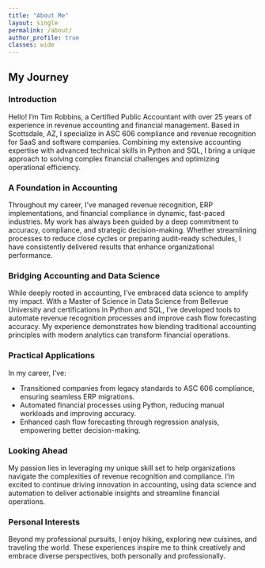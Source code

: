 ```yaml
---
title: "About Me"
layout: single
permalink: /about/
author_profile: true
classes: wide
---
```


## My Journey

### Introduction
Hello! I’m Tim Robbins, a Certified Public Accountant with over 25 years of experience in revenue accounting and financial management. Based in Scottsdale, AZ, I specialize in ASC 606 compliance and revenue recognition for SaaS and software companies. Combining my extensive accounting expertise with advanced technical skills in Python and SQL, I bring a unique approach to solving complex financial challenges and optimizing operational efficiency.

### A Foundation in Accounting
Throughout my career, I’ve managed revenue recognition, ERP implementations, and financial compliance in dynamic, fast-paced industries. My work has always been guided by a deep commitment to accuracy, compliance, and strategic decision-making. Whether streamlining processes to reduce close cycles or preparing audit-ready schedules, I have consistently delivered results that enhance organizational performance.

### Bridging Accounting and Data Science
While deeply rooted in accounting, I’ve embraced data science to amplify my impact. With a Master of Science in Data Science from Bellevue University and certifications in Python and SQL, I’ve developed tools to automate revenue recognition processes and improve cash flow forecasting accuracy. My experience demonstrates how blending traditional accounting principles with modern analytics can transform financial operations.

### Practical Applications
In my career, I’ve:
- Transitioned companies from legacy standards to ASC 606 compliance, ensuring seamless ERP migrations.
- Automated financial processes using Python, reducing manual workloads and improving accuracy.
- Enhanced cash flow forecasting through regression analysis, empowering better decision-making.

### Looking Ahead
My passion lies in leveraging my unique skill set to help organizations navigate the complexities of revenue recognition and compliance. I’m excited to continue driving innovation in accounting, using data science and automation to deliver actionable insights and streamline financial operations.

### Personal Interests
Beyond my professional pursuits, I enjoy hiking, exploring new cuisines, and traveling the world. These experiences inspire me to think creatively and embrace diverse perspectives, both personally and professionally.
